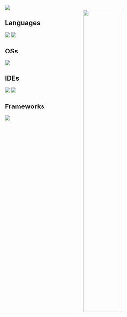 <img src="https://cdn.discordapp.com/attachments/485199441767432193/1251297507301003294/minecraft_title.png?ex=666e111d&is=666cbf9d&hm=da25c65c4e6dbdb1cfbf848cbae598fa4f624d9a4240db2faf215ed43a1e3a30&" style="display: block; margin-right: auto; margin-left: auto;">

<img width="50%" align="right" src="https://github-readme-stats.vercel.app/api?username=Madison&theme=tokyonight&show_icons=true)](https://github.com/anuraghazra/github-readme-stats">

## Languages
![](https://img.shields.io/badge/Java-ED8B00?style=for-the-badge&logo=oracle&logoColor=black)
![](https://img.shields.io/badge/SkriptLang-FF6666?style=for-the-badge)

## OSs
![](https://img.shields.io/badge/Windows-0078D6?style=for-the-badge&logo=windows&logoColor=white)

## IDEs
![](https://img.shields.io/badge/VS_Code-0078D4?style=for-the-badge&logo=visual%20studio%20code&logoColor=white)
![](https://img.shields.io/badge/IntelliJ_IDEA-000000.svg?style=for-the-badge&logo=intellij-idea&logoColor=white)

## Frameworks
![](https://img.shields.io/badge/gradle-02303A?style=for-the-badge&logo=gradle&logoWidth=25)
